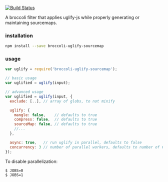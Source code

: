 [![Build Status](https://travis-ci.org/ember-cli/broccoli-uglify-sourcemap.svg?branch=master)](https://travis-ci.org/ember-cli/broccoli-uglify-sourcemap)

A broccoli filter that applies uglify-js while properly generating or
maintaining sourcemaps.

### installation

```sh
npm install --save broccoli-uglify-sourcemap
```

### usage

```js
var uglify = require('broccoli-uglify-sourcemap');

// basic usage
var uglified = uglify(input);

// advanced usage
var uglified = uglify(input, {
  exclude: [..], // array of globs, to not minify

  uglify: {
    mangle: false,    // defaults to true
    compress: false,  // defaults to true
    sourceMap: false, // defaults to true
    //...
  },

  async: true,   // run uglify in parallel, defaults to false
  concurrency: 3 // number of parallel workers, defaults to number of CPUs - 1
});
```

To disable parallelization:

```
$ JOBS=0
$ JOBS=1
```
